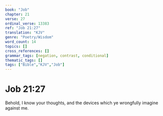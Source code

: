 ```yaml
---
book: "Job"
chapter: 21
verse: 27
ordinal_verse: 13383
ref: "Job 21:27"
translation: "KJV"
genre: "Poetry/Wisdom"
word_count: 14
topics: []
cross_references: []
grammar_tags: [negation, contrast, conditional]
thematic_tags: []
tags: ["Bible","KJV","Job"]
---
```


# Job 21:27

Behold, I know your thoughts, and the devices which ye wrongfully imagine against me.
